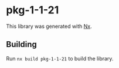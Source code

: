 # pkg-1-1-21

This library was generated with [Nx](https://nx.dev).

## Building

Run `nx build pkg-1-1-21` to build the library.
